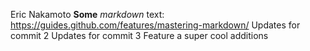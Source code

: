 Eric Nakamoto
**Some** *markdown* text: https://guides.github.com/features/mastering-markdown/
Updates for commit 2
Updates for commit 3
Feature a super cool additions
